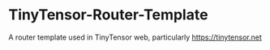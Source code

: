 # TinyTensor-Router-Template
A router template used in TinyTensor web, particularly https://tinytensor.net
